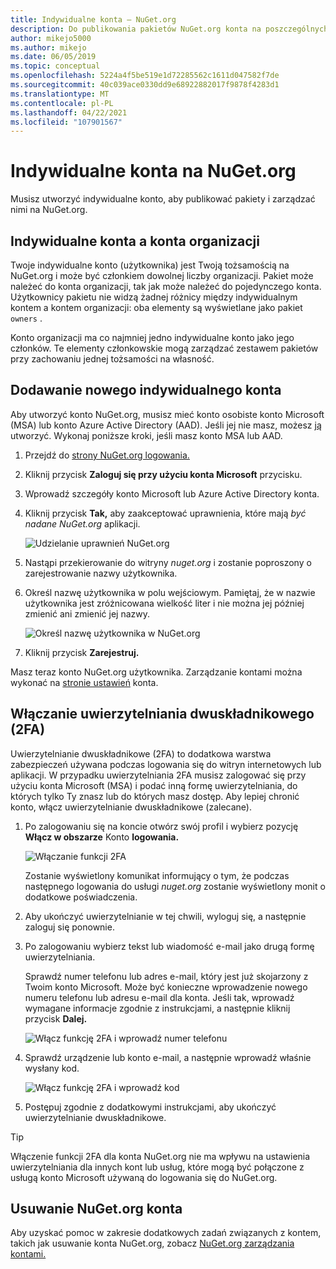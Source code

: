 ```yaml
---
title: Indywidualne konta — NuGet.org
description: Do publikowania pakietów NuGet.org konta na poszczególnych kontach
author: mikejo5000
ms.author: mikejo
ms.date: 06/05/2019
ms.topic: conceptual
ms.openlocfilehash: 5224a4f5be519e1d72285562c1611d047582f7de
ms.sourcegitcommit: 40c039ace0330dd9e68922882017f9878f4283d1
ms.translationtype: MT
ms.contentlocale: pl-PL
ms.lasthandoff: 04/22/2021
ms.locfileid: "107901567"
---
```

# <a name="individual-accounts-on-nugetorg"></a>Indywidualne konta na NuGet.org

Musisz utworzyć indywidualne konto, aby publikować pakiety i zarządzać nimi na NuGet.org.

## <a name="individual-accounts-vs-organization-accounts"></a>Indywidualne konta a konta organizacji

Twoje indywidualne konto (użytkownika) jest Twoją tożsamością na NuGet.org i może być członkiem dowolnej liczby organizacji. Pakiet może należeć do konta organizacji, tak jak może należeć do pojedynczego konta. Użytkownicy pakietu nie widzą żadnej różnicy między indywidualnym kontem a kontem organizacji: oba elementy są wyświetlane jako pakiet `owners` .

Konto organizacji ma co najmniej jedno indywidualne konto jako jego członków. Te elementy członkowskie mogą zarządzać zestawem pakietów przy zachowaniu jednej tożsamości na własność.

## <a name="add-a-new-individual-account"></a>Dodawanie nowego indywidualnego konta

Aby utworzyć konto NuGet.org, musisz mieć konto osobiste konto Microsoft (MSA) lub konto Azure Active Directory (AAD). Jeśli jej nie masz, możesz [ją](https://signup.live.com) utworzyć. Wykonaj poniższe kroki, jeśli masz konto MSA lub AAD.

1. Przejdź do [strony NuGet.org logowania.](https://www.nuget.org/users/account/LogOn)

1. Kliknij przycisk **Zaloguj się przy użyciu konta Microsoft** przycisku.

1. Wprowadź szczegóły konto Microsoft lub Azure Active Directory konta.

1. Kliknij przycisk **Tak,** aby zaakceptować uprawnienia, które mają *być nadane NuGet.org* aplikacji.

   ![Udzielanie uprawnień NuGet.org](media/nuget-org-permissions.png)

1. Nastąpi przekierowanie do witryny *nuget.org* i zostanie poproszony o zarejestrowanie nazwy użytkownika.

1. Określ nazwę użytkownika w polu wejściowym. Pamiętaj, że  w nazwie użytkownika jest zróżnicowana wielkość liter i nie można jej później zmienić ani zmienić jej nazwy.

   ![Określ nazwę użytkownika w NuGet.org](media/nuget-org-register.png) 

1. Kliknij przycisk **Zarejestruj.**

Masz teraz konto NuGet.org użytkownika. Zarządzanie kontami można wykonać na [stronie ustawień](https://www.nuget.org/account) konta.

## <a name="enable-two-factor-authentication-2fa"></a>Włączanie uwierzytelniania dwuskładnikowego (2FA)

Uwierzytelnianie dwuskładnikowe (2FA) to dodatkowa warstwa zabezpieczeń używana podczas logowania się do witryn internetowych lub aplikacji. W przypadku uwierzytelniania 2FA musisz zalogować się przy użyciu konta Microsoft (MSA) i podać inną formę uwierzytelniania, do których tylko Ty znasz lub do których masz dostęp. Aby lepiej chronić konto, włącz uwierzytelnianie dwuskładnikowe (zalecane).

1. Po zalogowaniu się na koncie otwórz swój profil i wybierz pozycję **Włącz w obszarze** Konto **logowania.**

   ![Włączanie funkcji 2FA](media/nuget-org-register-2fa.png)

   Zostanie wyświetlony komunikat informujący o tym, że podczas następnego logowania do usługi *nuget.org* zostanie wyświetlony monit o dodatkowe poświadczenia.

2. Aby ukończyć uwierzytelnianie w tej chwili, wyloguj się, a następnie zaloguj się ponownie.

3. Po zalogowaniu wybierz tekst lub wiadomość e-mail jako drugą formę uwierzytelniania.

   Sprawdź numer telefonu lub adres e-mail, który jest już skojarzony z Twoim konto Microsoft. Może być konieczne wprowadzenie nowego numeru telefonu lub adresu e-mail dla konta. Jeśli tak, wprowadź wymagane informacje zgodnie z instrukcjami, a następnie kliknij przycisk **Dalej.**

   ![Włącz funkcję 2FA i wprowadź numer telefonu](media/nuget-org-sign-in-2fa.png)

4. Sprawdź urządzenie lub konto e-mail, a następnie wprowadź właśnie wysłany kod.

   ![Włącz funkcję 2FA i wprowadź kod](media/nuget-org-enter-code-2fa.png)

5. Postępuj zgodnie z dodatkowymi instrukcjami, aby ukończyć uwierzytelnianie dwuskładnikowe.

> [!Tip]
> Włączenie funkcji 2FA dla konta NuGet.org nie ma wpływu na ustawienia uwierzytelniania dla innych kont lub usług, które mogą być połączone z usługą konto Microsoft używaną do logowania się do NuGet.org.

## <a name="delete-a-nugetorg-account"></a>Usuwanie NuGet.org konta

Aby uzyskać pomoc w zakresie dodatkowych zadań związanych z kontem, takich jak usuwanie konta NuGet.org, zobacz [NuGet.org zarządzania kontami.](nuget-org-faq.md#nugetorg-account-management)
